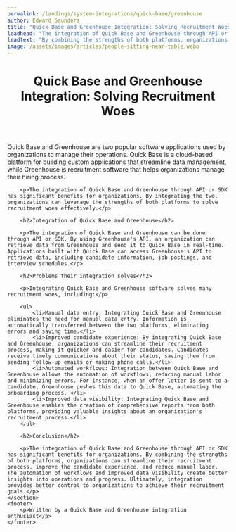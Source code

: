 ```yaml
---
permalink: /landings/system-integrations/quick-base/greenhouse
author: Edward Saunders
title: "Quick Base and Greenhouse Integration: Solving Recruitment Woes"
leadhead: "The integration of Quick Base and Greenhouse through API or SDK has significant benefits for organizations"
leadtext: "By combining the strengths of both platforms, organizations can streamline their recruitment process, improve the candidate experience, and reduce manual labor. The automation of workflows and improved data visibility create better insights into operations and progress. Ultimately, integration provides better control to organizations to achieve their recruitment goals."
image: /assets/images/articles/people-sitting-near-table.webp
---
```

<div class="arttext">	<header>
		<h1>Quick Base and Greenhouse Integration: Solving Recruitment Woes</h1>
	</header>
	<section>
		<p>Quick Base and Greenhouse are two popular software applications used by organizations to manage their operations. Quick Base is a cloud-based platform for building custom applications that streamline data management, while Greenhouse is recruitment software that helps organizations manage their hiring process.</p>

		<p>The integration of Quick Base and Greenhouse through API or SDK has significant benefits for organizations. By integrating the two, organizations can leverage the strengths of both platforms to solve recruitment woes effectively.</p>

		<h2>Integration of Quick Base and Greenhouse</h2>

		<p>The integration of Quick Base and Greenhouse can be done through API or SDK. By using Greenhouse's API, an organization can retrieve data from Greenhouse and send it to Quick Base in real-time. Applications built with Quick Base can access Greenhouse's API to retrieve data, including candidate information, job postings, and interview schedules.</p>

		<h2>Problems their integration solves</h2>

		<p>Integrating Quick Base and Greenhouse software solves many recruitment woes, including:</p>

		<ul>
			<li>Manual data entry: Integrating Quick Base and Greenhouse eliminates the need for manual data entry. Information is automatically transferred between the two platforms, eliminating errors and saving time.</li>
			<li>Improved candidate experience: By integrating Quick Base and Greenhouse, organizations can streamline their recruitment process, making it quicker and easier for candidates. Candidates receive timely communications about their status, saving them from sending follow-up emails or making phone calls.</li>
			<li>Automated workflows: Integration between Quick Base and Greenhouse allows the automation of workflows, reducing manual labor and minimizing errors. For instance, when an offer letter is sent to a candidate, Greenhouse pushes this data to Quick Base, automating the onboarding process. </li>
			<li>Improved data visibility: Integrating Quick Base and Greenhouse enables the creation of comprehensive reports from both platforms, providing valuable insights about an organization's recruitment process.</li>
		</ul>

		<h2>Conclusion</h2>

		<p>The integration of Quick Base and Greenhouse through API or SDK has significant benefits for organizations. By combining the strengths of both platforms, organizations can streamline their recruitment process, improve the candidate experience, and reduce manual labor. The automation of workflows and improved data visibility create better insights into operations and progress. Ultimately, integration provides better control to organizations to achieve their recruitment goals.</p>
	</section>
	<footer>
		<p>Written by a Quick Base and Greenhouse integration enthusiast</p>
	</footer>
</div>